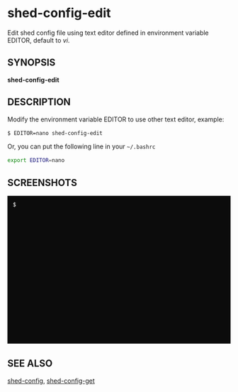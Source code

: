 # shed-config-edit

Edit shed config file using text editor defined in environment variable EDITOR, default to _vi_.

## SYNOPSIS

**shed-config-edit**

## DESCRIPTION

Modify the environment variable EDITOR to use other text editor, example:

```bash
$ EDITOR=nano shed-config-edit
```

Or, you can put the following line in your `~/.bashrc`

```bash
export EDITOR=nano
```

## SCREENSHOTS

![shed-config-edit](shed-config-edit.gif "shed-config-edit")

## SEE ALSO

[shed-config](shed-config.md), [shed-config-get](shed-config-get.md)
